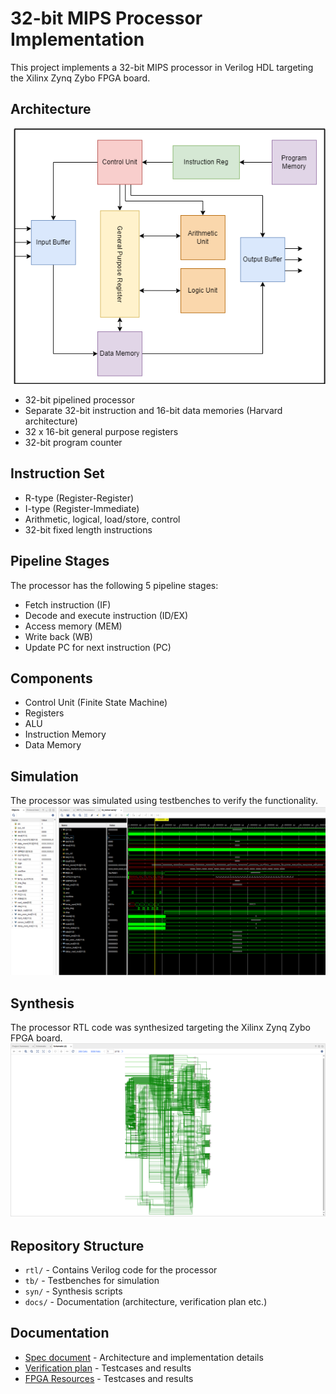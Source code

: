 
# 32-bit MIPS Processor Implementation
This project implements a 32-bit MIPS processor in Verilog HDL targeting the Xilinx Zynq Zybo FPGA board.

## Architecture

![MIPS CPU Architecture](https://github.com/mo-faruque/MIPS_Processor/blob/main/docs/cpu_block.png)

- 32-bit pipelined processor
- Separate 32-bit instruction and 16-bit data memories (Harvard architecture) 
- 32 x 16-bit general purpose registers
- 32-bit program counter

## Instruction Set 

- R-type (Register-Register)
- I-type (Register-Immediate) 
- Arithmetic, logical, load/store, control
- 32-bit fixed length instructions

## Pipeline Stages

The processor has the following 5 pipeline stages:

- Fetch instruction (IF)
- Decode and execute instruction (ID/EX)
- Access memory (MEM) 
- Write back (WB)
- Update PC for next instruction (PC)

## Components

- Control Unit (Finite State Machine)
- Registers 
- ALU
- Instruction Memory
- Data Memory


## Simulation

The processor was simulated using testbenches to verify the functionality.
![Simulation Waveform](https://github.com/mo-faruque/MIPS_Processor/blob/main/docs/functional-verification/waveform_view.png)

## Synthesis

The processor RTL code was synthesized targeting the Xilinx Zynq Zybo FPGA board.
![RTL Schematic](https://github.com/mo-faruque/MIPS_Processor/blob/main/syn/RTL_Schematic.png)

## Repository Structure

- `rtl/` - Contains Verilog code for the processor 
- `tb/` - Testbenches for simulation
- `syn/` - Synthesis scripts 
- `docs/` - Documentation (architecture, verification plan etc.)


## Documentation

- [Spec document](https://github.com/mo-faruque/MIPS_Processor/blob/main/docs/MIPS_Project_Description.pdf) - Architecture and implementation details
- [Verification plan](https://github.com/mo-faruque/MIPS_Processor/blob/main/docs/functional-verification/mips_functional_verification.pdf) - Testcases and results
- [FPGA Resources](https://github.com/mo-faruque/MIPS_Processor/blob/main/syn/Detailed%20RTL%20Component%20Info.pdf) - Testcases and results

<!--
## Author

John Doe

[github.com/john-doe](https://github.com/john-doe)

## License

This project is licensed under the MIT License - see the [LICENSE](LICENSE) file for details.


-->


 


